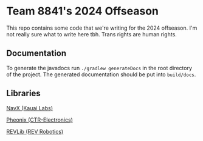 # Team 8841's 2024 Offseason

This repo contains some code that we're writing for the 2024 offseason. I'm not really sure what to write here tbh. Trans rights are human rights.

## Documentation

To generate the javadocs run `./gradlew generateDocs` in the root directory of the project. The generated documentation should be put into `build/docs`.

## Libraries

[NavX (Kauai Labs)](https://dev.studica.com/releases/2023/NavX.json)

[Pheonix (CTR-Electronics)](https://maven.ctr-electronics.com/release/com/ctre/phoenix/Phoenix5-frc2023-latest.json)

[REVLib (REV Robotics)](https://software-metadata.revrobotics.com/REVLib-2023.json)